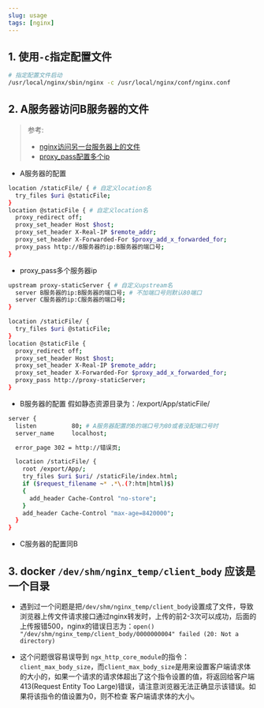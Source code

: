 ```yaml
---
slug: usage
tags: [nginx]
---
```


## 1. 使用`-c`指定配置文件
```bash
# 指定配置文件启动
/usr/local/nginx/sbin/nginx -c /usr/local/nginx/conf/nginx.conf
```

## 2. A服务器访问B服务器的文件
> 参考:
> - [nginx访问另一台服务器上的文件](https://blog.csdn.net/sinat_15733233/article/details/123255654)
> - [proxy_pass配置多个ip](https://www.cnblogs.com/xinfang520/p/11653980.html)

- A服务器的配置
```bash
location /staticFile/ { # 自定义location名
  try_files $uri @staticFile;
}
location @staticFile { # 自定义location名
  proxy_redirect off;
  proxy_set_header Host $host;
  proxy_set_header X-Real-IP $remote_addr;
  proxy_set_header X-Forwarded-For $proxy_add_x_forwarded_for;
  proxy_pass http://B服务器的ip:B服务器的端口号;
}
```

- proxy_pass多个服务器ip
```bash
upstream proxy-staticServer { # 自定义upstream名
  server B服务器的ip:B服务器的端口号; # 不加端口号则默认80端口
  server C服务器的ip:C服务器的端口号;
}

location /staticFile/ {
  try_files $uri @staticFile;
}
location @staticFile {
  proxy_redirect off;
  proxy_set_header Host $host;
  proxy_set_header X-Real-IP $remote_addr;
  proxy_set_header X-Forwarded-For $proxy_add_x_forwarded_for;
  proxy_pass http://proxy-staticServer;
}
```

- B服务器的配置
假如静态资源目录为：/export/App/staticFile/
```bash
server {
  listen          80; # A服务器配置的B的端口号为80或者没配端口号时
  server_name     localhost;

  error_page 302 = http://错误页;

  location /staticFile/ {
    root /export/App/;
    try_files $uri $uri/ /staticFile/index.html;
    if ($request_filename ~* .*\.(?:htm|html)$)
    {
      add_header Cache-Control "no-store";
    }
    add_header Cache-Control "max-age=8420000";
  }
}
```

- C服务器的配置同B

## 3. docker `/dev/shm/nginx_temp/client_body` 应该是一个目录
- 遇到过一个问题是把`/dev/shm/nginx_temp/client_body`设置成了文件，导致浏览器上传文件请求接口通过nginx转发时，上传的前2-3次可以成功，后面的上传报错500，nginx的错误日志为：`open() "/dev/shm/nginx_temp/client_body/0000000004" failed (20: Not a directory)`

- 这个问题很容易误导到 `ngx_http_core_module`的指令：`client_max_body_size`，而`client_max_body_size`是用来设置客户端请求体的大小的，如果一个请求的请求体超出了这个指令设置的值，将返回给客户端413(Request Entity Too Large)错误，请注意浏览器无法正确显示该错误。如果将该指令的值设置为0，则不检查 客户端请求体的大小。
